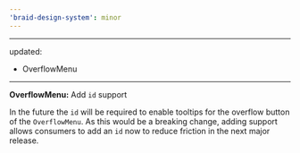 ```yaml
---
'braid-design-system': minor
---
```


---
updated:
  - OverflowMenu
---

**OverflowMenu:** Add `id` support

In the future the `id` will be required to enable tooltips for the overflow button of the `OverflowMenu`. As this would be a breaking change, adding support allows consumers to add an `id` now to reduce friction in the next major release.
